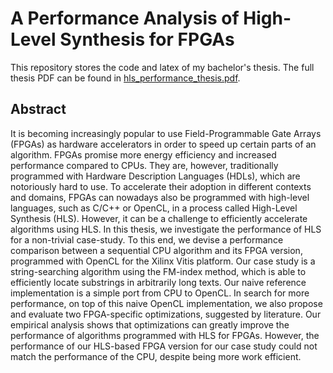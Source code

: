 # A Performance Analysis of High-Level Synthesis for FPGAs

This repository stores the code and latex of my bachelor's thesis. The full thesis PDF can be found in [hls_performance_thesis.pdf](hls_performance_thesis.pdf).

## Abstract

It is becoming increasingly popular to use Field-Programmable Gate Arrays (FPGAs)
as hardware accelerators in order to speed up certain parts of an algorithm. FPGAs
promise more energy efficiency and increased performance compared to CPUs. They are,
however, traditionally programmed with Hardware Description Languages (HDLs), which
are notoriously hard to use.
To accelerate their adoption in different contexts and domains, FPGAs can nowadays
also be programmed with high-level languages, such as C/C++ or OpenCL, in a process
called High-Level Synthesis (HLS). However, it can be a challenge to efficiently accelerate
algorithms using HLS.
In this thesis, we investigate the performance of HLS for a non-trivial case-study. To
this end, we devise a performance comparison between a sequential CPU algorithm and its
FPGA version, programmed with OpenCL for the Xilinx Vitis platform. Our case study is a
string-searching algorithm using the FM-index method, which is able to efficiently locate
substrings in arbitrarily long texts.
Our naive reference implementation is a simple port from CPU to OpenCL. In search
for more performance, on top of this naive OpenCL implementation, we also propose and
evaluate two FPGA-specific optimizations, suggested by literature.
Our empirical analysis shows that optimizations can greatly improve the performance of
algorithms programmed with HLS for FPGAs. However, the performance of our HLS-based
FPGA version for our case study could not match the performance of the CPU, despite
being more work efficient.
